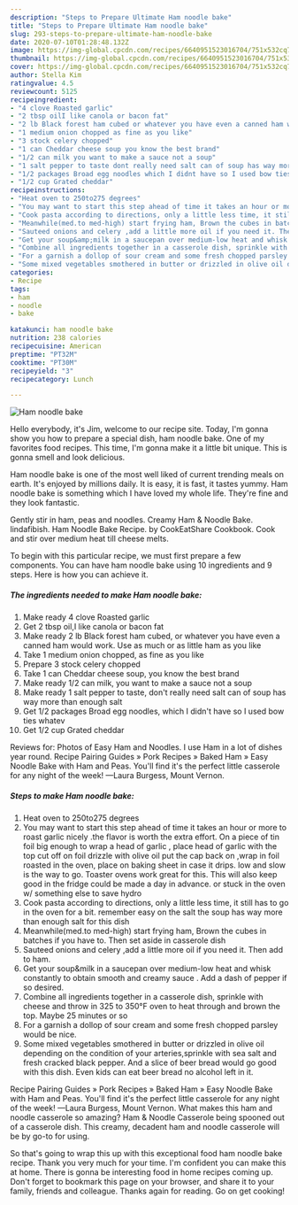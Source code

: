 ```yaml
---
description: "Steps to Prepare Ultimate Ham noodle bake"
title: "Steps to Prepare Ultimate Ham noodle bake"
slug: 293-steps-to-prepare-ultimate-ham-noodle-bake
date: 2020-07-10T01:28:48.132Z
image: https://img-global.cpcdn.com/recipes/6640951523016704/751x532cq70/ham-noodle-bake-recipe-main-photo.jpg
thumbnail: https://img-global.cpcdn.com/recipes/6640951523016704/751x532cq70/ham-noodle-bake-recipe-main-photo.jpg
cover: https://img-global.cpcdn.com/recipes/6640951523016704/751x532cq70/ham-noodle-bake-recipe-main-photo.jpg
author: Stella Kim
ratingvalue: 4.5
reviewcount: 5125
recipeingredient:
- "4 clove Roasted garlic"
- "2 tbsp oilI like canola or bacon fat"
- "2 lb Black forest ham cubed or whatever you have even a canned ham would work Use as much or as little ham as you like"
- "1 medium onion chopped as fine as you like"
- "3 stock celery chopped"
- "1 can Cheddar cheese soup you know the best brand"
- "1/2 can milk you want to make a sauce not a soup"
- "1 salt pepper to taste dont really need salt can of soup has way more than enough salt"
- "1/2 packages Broad egg noodles which I didnt have so I used bow ties whatev"
- "1/2 cup Grated cheddar"
recipeinstructions:
- "Heat oven to 250to275 degrees"
- "You may want to start this step ahead of time it takes an hour or more to roast garlic nicely .the flavor is worth the extra effort. On a piece of tin foil big enough to wrap a head of garlic , place head of garlic with the top cut off on foil drizzle with olive oil put the cap back on ,wrap in foil roasted in the oven, place on baking sheet in case it drips. low and slow is the way to go. Toaster ovens work great for this. This will also keep good in the fridge could be made a day in advance. or stuck in the oven w/ something else to save hydro"
- "Cook pasta according to directions, only a little less time, it still has to go in the oven for a bit. remember easy on the salt the soup has way more than enough salt for this dish"
- "Meanwhile(med.to med-high) start frying ham, Brown the cubes in batches if you have to. Then set aside in casserole dish"
- "Sauteed onions and celery ,add a little more oil if you need it. Then add to ham."
- "Get your soup&amp;milk in a saucepan over medium-low heat and whisk constantly to obtain smooth and creamy sauce . Add a dash of pepper if so desired."
- "Combine all ingredients together in a casserole dish, sprinkle with cheese and throw in 325 to 350°F oven to heat through and brown the top. Maybe 25 minutes or so"
- "For a garnish a dollop of sour cream and some fresh chopped parsley would be nice."
- "Some mixed vegetables smothered in butter or drizzled in olive oil depending on the condition of your arteries,sprinkle with sea salt and fresh cracked black pepper. And a slice of beer bread would go good with this dish. Even kids can eat beer bread no alcohol left in it."
categories:
- Recipe
tags:
- ham
- noodle
- bake

katakunci: ham noodle bake 
nutrition: 238 calories
recipecuisine: American
preptime: "PT32M"
cooktime: "PT30M"
recipeyield: "3"
recipecategory: Lunch

---
```



![Ham noodle bake](https://img-global.cpcdn.com/recipes/6640951523016704/751x532cq70/ham-noodle-bake-recipe-main-photo.jpg)

Hello everybody, it's Jim, welcome to our recipe site. Today, I'm gonna show you how to prepare a special dish, ham noodle bake. One of my favorites food recipes. This time, I'm gonna make it a little bit unique. This is gonna smell and look delicious.

Ham noodle bake is one of the most well liked of current trending meals on earth. It's enjoyed by millions daily. It is easy, it is fast, it tastes yummy. Ham noodle bake is something which I have loved my whole life. They're fine and they look fantastic.

Gently stir in ham, peas and noodles. Creamy Ham &amp; Noodle Bake. lindafibish. Ham Noodle Bake Recipe. by CookEatShare Cookbook. Cook and stir over medium heat till cheese melts.


To begin with this particular recipe, we must first prepare a few components. You can have ham noodle bake using 10 ingredients and 9 steps. Here is how you can achieve it.

<!--inarticleads1-->

##### The ingredients needed to make Ham noodle bake:

1. Make ready 4 clove Roasted garlic
1. Get 2 tbsp oil,I like canola or bacon fat
1. Make ready 2 lb Black forest ham cubed, or whatever you have even a canned ham would work. Use as much or as little ham as you like
1. Take 1 medium onion chopped, as fine as you like
1. Prepare 3 stock celery chopped
1. Take 1 can Cheddar cheese soup, you know the best brand
1. Make ready 1/2 can milk, you want to make a sauce not a soup
1. Make ready 1 salt pepper to taste, don&#39;t really need salt can of soup has way more than enough salt
1. Get 1/2 packages Broad egg noodles, which I didn&#39;t have so I used bow ties whatev
1. Get 1/2 cup Grated cheddar


Reviews for: Photos of Easy Ham and Noodles. I use Ham in a lot of dishes year round. Recipe Pairing Guides » Pork Recipes » Baked Ham » Easy Noodle Bake with Ham and Peas. You&#39;ll find it&#39;s the perfect little casserole for any night of the week! —Laura Burgess, Mount Vernon. 

<!--inarticleads2-->

##### Steps to make Ham noodle bake:

1. Heat oven to 250to275 degrees
1. You may want to start this step ahead of time it takes an hour or more to roast garlic nicely .the flavor is worth the extra effort. On a piece of tin foil big enough to wrap a head of garlic , place head of garlic with the top cut off on foil drizzle with olive oil put the cap back on ,wrap in foil roasted in the oven, place on baking sheet in case it drips. low and slow is the way to go. Toaster ovens work great for this. This will also keep good in the fridge could be made a day in advance. or stuck in the oven w/ something else to save hydro
1. Cook pasta according to directions, only a little less time, it still has to go in the oven for a bit. remember easy on the salt the soup has way more than enough salt for this dish
1. Meanwhile(med.to med-high) start frying ham, Brown the cubes in batches if you have to. Then set aside in casserole dish
1. Sauteed onions and celery ,add a little more oil if you need it. Then add to ham.
1. Get your soup&amp;milk in a saucepan over medium-low heat and whisk constantly to obtain smooth and creamy sauce . Add a dash of pepper if so desired.
1. Combine all ingredients together in a casserole dish, sprinkle with cheese and throw in 325 to 350°F oven to heat through and brown the top. Maybe 25 minutes or so
1. For a garnish a dollop of sour cream and some fresh chopped parsley would be nice.
1. Some mixed vegetables smothered in butter or drizzled in olive oil depending on the condition of your arteries,sprinkle with sea salt and fresh cracked black pepper. And a slice of beer bread would go good with this dish. Even kids can eat beer bread no alcohol left in it.


Recipe Pairing Guides » Pork Recipes » Baked Ham » Easy Noodle Bake with Ham and Peas. You&#39;ll find it&#39;s the perfect little casserole for any night of the week! —Laura Burgess, Mount Vernon. What makes this ham and noodle casserole so amazing? Ham &amp; Noodle Casserole being spooned out of a casserole dish. This creamy, decadent ham and noodle casserole will be by go-to for using. 

So that's going to wrap this up with this exceptional food ham noodle bake recipe. Thank you very much for your time. I'm confident you can make this at home. There is gonna be interesting food in home recipes coming up. Don't forget to bookmark this page on your browser, and share it to your family, friends and colleague. Thanks again for reading. Go on get cooking!
